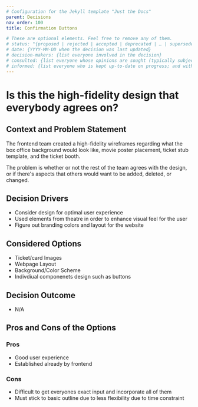 ```yaml
---
# Configuration for the Jekyll template "Just the Docs"
parent: Decisions
nav_order: 100
title: Confirmation Buttons

# These are optional elements. Feel free to remove any of them.
# status: "{proposed | rejected | accepted | deprecated | … | superseded by ADR-0123"
# date: {YYYY-MM-DD when the decision was last updated}
# decision-makers: {list everyone involved in the decision}
# consulted: {list everyone whose opinions are sought (typically subject-matter experts); and with whom there is a two-way communication}
# informed: {list everyone who is kept up-to-date on progress; and with whom there is a one-way communication}
---
```

<!-- we need to disable MD025, because we use the different heading "ADR Template" in the homepage (see above) than it is foreseen in the template -->
<!-- markdownlint-disable-next-line MD025 -->
# Is this the high-fidelity design that everybody agrees on?

## Context and Problem Statement

The frontend team created a high-fidelity wireframes regarding what the box office background would look like, movie poster placement, ticket stub template, and the ticket booth. 

The problem is whether or not the rest of the team agrees with the design, or if there's aspects that others would want to be added, deleted, or changed.

## Decision Drivers
* Consider design for optimal user experience
* Used elements from theatre in order to enhance visual feel for the user
* Figure out branding colors and layout for the website

## Considered Options
* Ticket/card Images 
* Webpage Layout 
* Background/Color Scheme
* Indivdiual componenets design such as buttons

## Decision Outcome
* N/A

## Pros and Cons of the Options

### Pros
* Good user experience
* Established already by frontend

### Cons
* Difficult to get everyones exact input and incorporate all of them
* Must stick to basic outline due to less flexibility due to time constraint





